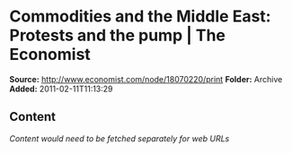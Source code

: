 # Commodities and the Middle East: Protests and the pump | The Economist

**Source:** http://www.economist.com/node/18070220/print
**Folder:** Archive
**Added:** 2011-02-11T11:13:29




## Content
*Content would need to be fetched separately for web URLs*

